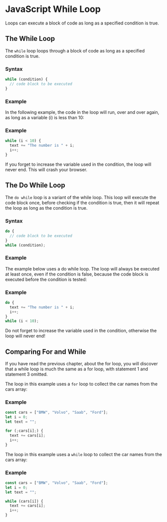 # JavaScript While Loop

Loops can execute a block of code as long as a specified condition is true.


## The While Loop
The `while` loop loops through a block of code as long as a specified condition is true.

### Syntax
```js
while (condition) {
  // code block to be executed
}
```


### Example
In the following example, the code in the loop will run, over and over again, as long as a variable (i) is less than 10:

### Example
```js
while (i < 10) {
  text += "The number is " + i;
  i++;
}
```


If you forget to increase the variable used in the condition, the loop will never end. This will crash your browser.



## The Do While Loop
The `do while` loop is a variant of the while loop. This loop will execute the code block once, before checking if the condition is true, then it will repeat the loop as long as the condition is true.

### Syntax
```js
do {
  // code block to be executed
}
while (condition);
```


### Example
The example below uses a do while loop. The loop will always be executed at least once, even if the condition is false, because the code block is executed before the condition is tested:

### Example
```js
do {
  text += "The number is " + i;
  i++;
}
while (i < 10);
```


Do not forget to increase the variable used in the condition, otherwise the loop will never end!



## Comparing For and While
If you have read the previous chapter, about the for loop, you will discover that a while loop is much the same as a for loop, with statement 1 and statement 3 omitted.

The loop in this example uses a `for` loop to collect the car names from the cars array:

### Example
```js
const cars = ["BMW", "Volvo", "Saab", "Ford"];
let i = 0;
let text = "";

for (;cars[i];) {
  text += cars[i];
  i++;
}
```

The loop in this example uses a `while` loop to collect the car names from the cars array:

### Example
```js
const cars = ["BMW", "Volvo", "Saab", "Ford"];
let i = 0;
let text = "";

while (cars[i]) {
  text += cars[i];
  i++;
}
```


